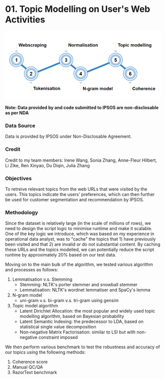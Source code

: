 # 01. Topic Modelling on User's Web Activities

![topic_modelling_process](https://github.com/jad-22/business_analytics/blob/main/projects/01_nlp_topic_modelling/01_topic_modelling_process.png)

**Note: Data provided by and code submitted to IPSOS are non-disclosable as per NDA**

### Data Source

Data is provided by IPSOS under Non-Disclosable Agreement.

### Credit

Credit to my team members: Irene Wang, Sonia Zhang, Anne-Fleur Hilbert, Li Zike, Ren Xinyao, Du Diqin, Julia Zhang

### Objectives

To retreive relevant topics from the web URLs that were visited by the users. This topics indicate the users' preferences, which can then further be used for customer segmentation and recommendation by IPSOS.

### Methodology

Since the dataset is relatively large (in the scale of millions of rows), we need to design the script logic to minimise runtime and make it scalable. 
One of the key logic we introduce, which was based on my experience in operational data analyst, was to "cache" the topics that 1) have previously been visited and that 2) are invalid or do not substantial content.
By caching these URLs and the topics modelled, we can potentially reduce the script runtime by approximately 20% based on our test data.

Moving on to the main bulk of the algorithm, we tested various algorithm and processes as follows:

1. Lemmatisation v.s. Stemming
   * Stemming: NLTK's porter stemmer and snowball stemmer
   * Lemmatisation: NLTK's wordnet lemmatiser and SpaCy's lemma 
2. N-gram model
   * uni-gram v.s. bi-gram v.s. tri-gram using gensim
3. Topic model algorithm
   * Latent Dirichlet Allocation: the most popular and widely used topic modelling algorithm, based on Bayesian probability
   * Latent Semantic Indexing: the predecessor to LDA, based on statistical single value decomposition
   * Non-negative Matrix Factorisation: similar to LSI but with non-negative constraint imposed

We then perform various benchmark to test the robustness and accuracy of our topics using the following methods:

1. Coherence score
2. Manual QC/QA
3. RazorText benchmark
